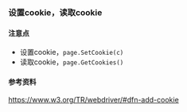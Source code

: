### 设置cookie，读取cookie

#### 注意点
 - 设置cookie，`page.SetCookie(c)`
 - 读取cookie，`page.GetCookies()`

#### 参考资料
https://www.w3.org/TR/webdriver/#dfn-add-cookie